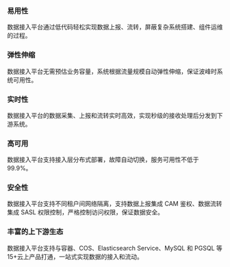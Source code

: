 ### 易用性

数据接入平台通过低代码轻松实现数据上报、流转，屏蔽复杂系统搭建、组件运维的过程。

### 弹性伸缩

数据接入平台无需预估业务容量，系统根据流量规模自动弹性伸缩，保证波峰时系统可用性。

### 实时性

数据接入平台的数据采集、上报和流转实时高效，实现秒级的接收处理后分发到下游系统。

### 高可用

数据接入平台支持接入层分布式部署，故障自动切换，服务可用性不低于99.9%。

### 安全性

数据接入平台支持不同租户间网络隔离，支持数据上报集成 CAM 鉴权、数据流转集成 SASL 权限控制，严格控制访问权限，保证数据安全。

### 丰富的上下游生态

数据接入平台支持与容器、COS、Elasticsearch Service、MySQL 和 PGSQL 等15+云上产品打通，一站式实现数据的接入和流动。
